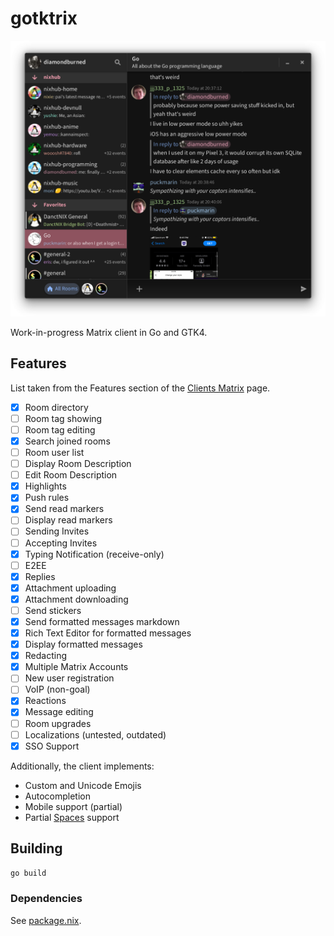 # gotktrix

![screenshot](./.github/screenshot7.png)

Work-in-progress Matrix client in Go and GTK4.

## Features

List taken from the Features section of the
[Clients Matrix](https://matrix.org/clients-matrix/) page.

- [x] Room directory
- [ ] Room tag showing
- [ ] Room tag editing
- [x] Search joined rooms
- [ ] Room user list
- [ ] Display Room Description
- [ ] Edit Room Description
- [x] Highlights
- [x] Push rules
- [x] Send read markers
- [ ] Display read markers
- [ ] Sending Invites
- [ ] Accepting Invites
- [x] Typing Notification (receive-only)
- [ ] E2EE
- [x] Replies
- [x] Attachment uploading
- [x] Attachment downloading
- [ ] Send stickers
- [x] Send formatted messages markdown
- [x] Rich Text Editor for formatted messages
- [x] Display formatted messages
- [x] Redacting
- [x] Multiple Matrix Accounts
- [ ] New user registration
- [ ] VoIP (non-goal)
- [x] Reactions
- [x] Message editing
- [ ] Room upgrades
- [ ] Localizations (untested, outdated)
- [x] SSO Support

Additionally, the client implements:

- Custom and Unicode Emojis
- Autocompletion
- Mobile support (partial)
- Partial [Spaces](https://github.com/matrix-org/matrix-doc/blob/old_master/proposals/1772-groups-as-rooms.md) support

## Building

```sh
go build
```

### Dependencies

See [package.nix](.nix/package.nix).
